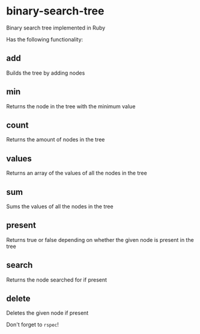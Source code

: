 # binary-search-tree

Binary search tree implemented in Ruby

Has the following functionality:

## add

Builds the tree by adding nodes

## min

Returns the node in the tree with the minimum value

## count

Returns the amount of nodes in the tree

## values

Returns an array of the values of all the nodes in the tree

## sum

Sums the values of all the nodes in the tree

## present

Returns true or false depending on whether the given node is present in the tree

## search

Returns the node searched for if present

## delete

Deletes the given node if present

Don't forget to ``rspec``!
